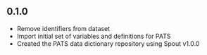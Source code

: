 ## 0.1.0

- Remove identifiers from dataset
- Import initial set of variables and definitions for PATS
- Created the PATS data dictionary repository using Spout v1.0.0
